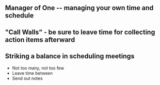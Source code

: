 ## Manager of One -- managing your own time and schedule

## "Call Walls" - be sure to leave time for collecting action items afterward

## Striking a balance in scheduling meetings 

* Not too many, not too few
* Leave time between 
* Send out notes
